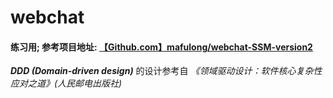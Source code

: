 # webchat
#### 练习用; 参考项目地址: [【Github.com】mafulong/webchat-SSM-version2](https://github.com/mafulong/webchat-SSM-version2.git)
***DDD (Domain-driven design)*** 的设计参考自 *《领域驱动设计：软件核心复杂性应对之道》(人民邮电出版社)* 
